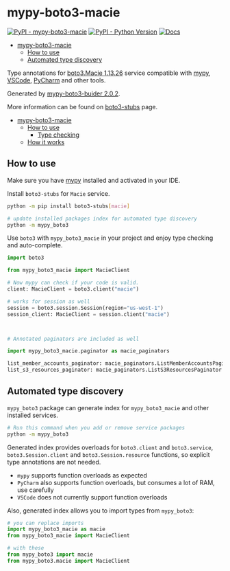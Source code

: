 # mypy-boto3-macie

[![PyPI - mypy-boto3-macie](https://img.shields.io/pypi/v/mypy-boto3-macie.svg?color=blue)](https://pypi.org/project/mypy-boto3-macie)
[![PyPI - Python Version](https://img.shields.io/pypi/pyversions/mypy-boto3-macie.svg?color=blue)](https://pypi.org/project/mypy-boto3-macie)
[![Docs](https://img.shields.io/readthedocs/mypy-boto3-builder.svg?color=blue)](https://mypy-boto3-builder.readthedocs.io/)

- [mypy-boto3-macie](#mypy-boto3-macie)
  - [How to use](#how-to-use)
  - [Automated type discovery](#automated-type-discovery)


Type annotations for
[boto3.Macie 1.13.26](https://boto3.amazonaws.com/v1/documentation/api/1.13.26/reference/services/macie.html#Macie) service
compatible with [mypy](https://github.com/python/mypy), [VSCode](https://code.visualstudio.com/),
[PyCharm](https://www.jetbrains.com/pycharm/) and other tools.

Generated by [mypy-boto3-buider 2.0.2](https://github.com/vemel/mypy_boto3_builder).

More information can be found on [boto3-stubs](https://pypi.org/project/boto3-stubs/) page.

- [mypy-boto3-macie](#mypy-boto3-macie)
  - [How to use](#how-to-use)
    - [Type checking](#type-checking)
  - [How it works](#how-it-works)

## How to use

Make sure you have [mypy](https://github.com/python/mypy) installed and activated in your IDE.

Install `boto3-stubs` for `Macie` service.

```bash
python -m pip install boto3-stubs[macie]

# update installed packages index for automated type discovery
python -m mypy_boto3
```

Use `boto3` with `mypy_boto3_macie` in your project and enjoy type checking and auto-complete.

```python
import boto3

from mypy_boto3_macie import MacieClient

# Now mypy can check if your code is valid.
client: MacieClient = boto3.client("macie")

# works for session as well
session = boto3.session.Session(region="us-west-1")
session_client: MacieClient = session.client("macie")



# Annotated paginators are included as well

import mypy_boto3_macie.paginator as macie_paginators

list_member_accounts_paginator: macie_paginators.ListMemberAccountsPaginator = client.get_paginator("list_member_accounts")
list_s3_resources_paginator: macie_paginators.ListS3ResourcesPaginator = client.get_paginator("list_s3_resources")
```

## Automated type discovery

`mypy_boto3` package can generate index for `mypy_boto3_macie` and other installed services.

```bash
# Run this command when you add or remove service packages
python -m mypy_boto3
```

Generated index provides overloads for `boto3.client` and `boto3.service`,
`boto3.Session.client` and `boto3.Session.resource` functions,
so explicit type annotations are not needed.

- `mypy` supports function overloads as expected
- `PyCharm` also supports function overloads, but consumes a lot of RAM, use carefully
- `VSCode` does not currently support function overloads

Also, generated index allows you to import types from `mypy_boto3`:

```python
# you can replace imports
import mypy_boto3_macie as macie
from mypy_boto3_macie import MacieClient

# with these
from mypy_boto3 import macie
from mypy_boto3.macie import MacieClient
```